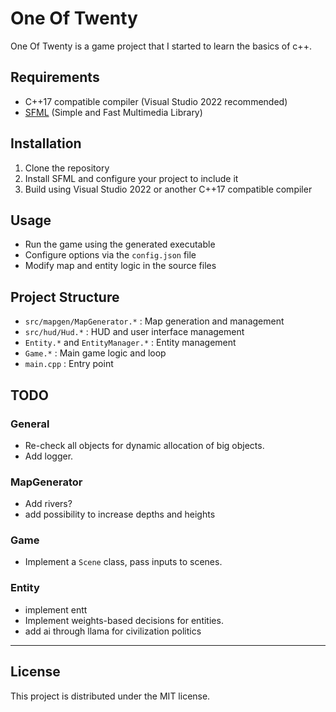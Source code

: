 # One Of Twenty

One Of Twenty is a game project that I started to learn the basics of c++.

## Requirements

- C++17 compatible compiler (Visual Studio 2022 recommended)
- [SFML](https://www.sfml-dev.org/) (Simple and Fast Multimedia Library)

## Installation

1. Clone the repository
2. Install SFML and configure your project to include it
3. Build using Visual Studio 2022 or another C++17 compatible compiler

## Usage

- Run the game using the generated executable
- Configure options via the `config.json` file
- Modify map and entity logic in the source files

## Project Structure

- `src/mapgen/MapGenerator.*` : Map generation and management
- `src/hud/Hud.*` : HUD and user interface management
- `Entity.*` and `EntityManager.*` : Entity management
- `Game.*` : Main game logic and loop
- `main.cpp` : Entry point

## TODO

### General
- Re-check all objects for dynamic allocation of big objects.
- Add logger.

### MapGenerator
- Add rivers?
- add possibility to increase depths and heights

### Game
- Implement a `Scene` class, pass inputs to scenes.

### Entity
- implement entt
- Implement weights-based decisions for entities.
- add ai through llama for civilization politics

---

## License

This project is distributed under the MIT license.
